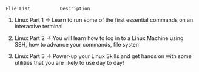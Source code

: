 
	Flie List			Description


1. Linux Part 1		->	Learn to run some of the first essential 
				commands on an interactive terminal

2. Linux Part 2		->	You will learn how to log in to a Linux Machine
				using SSH, how to advance your commands, file system	

3. Linux Part 3		->	Power-up your Linux Skills and get hands on with
				some utilities that you are likely to use day to day!
	
